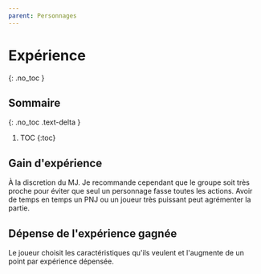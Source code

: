 ```yaml
---
parent: Personnages
---
```


# Expérience

{: .no_toc }

<!-- prettier-ignore-start -->
## Sommaire
{: .no_toc .text-delta }

1. TOC
{:toc}

<!-- prettier-ignore-end -->

## Gain d'expérience

À la discretion du MJ.
Je recommande cependant que le groupe soit très proche pour éviter que seul un
personnage fasse toutes les actions. Avoir de temps en temps un PNJ ou un joueur très puissant peut agrémenter la partie.

## Dépense de l'expérience gagnée

Le joueur choisit les caractéristiques qu'ils veulent et l'augmente de un point par expérience dépensée.
